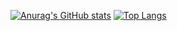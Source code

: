 

[![Anurag's GitHub stats](https://github-readme-stats.vercel.app/api?username=joaomcouto?theme=kacho_ga)](https://github.com/anuraghazra/github-readme-stats)
[![Top Langs](https://github-readme-stats.vercel.app/api/top-langs/?username=joaomcouto&hide=jupyter%20notebook,matlab?theme=kacho_ga)](https://github.com/anuraghazra/github-readme-stats)

<!--
**joaomcouto/joaomcouto** is a ✨ _special_ ✨ repository because its `README.md` (this file) appears on your GitHub profile.

Here are some ideas to get you started:

- 🔭 I’m currently working on ...
- 🌱 I’m currently learning ...
- 👯 I’m looking to collaborate on ...
- 🤔 I’m looking for help with ...
- 💬 Ask me about ...
- 📫 How to reach me: ...
- 😄 Pronouns: ...
- ⚡ Fun fact: ...
-->
